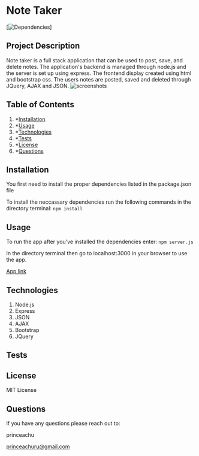 # Note Taker

[![Dependencies](https://img.shields.io/badge/npm%20-inquirer-blue)]

## Project Description

Note taker is a full stack application that can be used to post, save, and delete notes. The application's backend is managed through node.js and the server is set up using express. The frontend display created using html and bootstrap css. The users notes are posted, saved and deleted through JQuery, AJAX and JSON.
![screenshots](https://user-images.githubusercontent.com/63522610/90927349-f0b86b80-e3c2-11ea-8697-606794e5fc2d.png)

## Table of Contents

1. \*[Installation](#installation)
2. \*[Usage](#usage)
3. \*[Technologies](#technologies)
4. \*[Tests](#tests)
5. \*[License](#license)
6. \*[Questions](#questions)

## Installation

You first need to install the proper dependencies listed in the package.json file

To install the neccassary dependencies run the following commands in the directory terminal: `npm install`

## Usage

To run the app after you've installed the dependencies enter: `npm server.js`

In the directory terminal then go to localhost:3000 in your browser to use the app.

[App link](https://note-taker-prince.herokuapp.com/)

## Technologies

1. Node.js
2. Express
3. JSON
4. AJAX
5. Bootstrap
6. JQuery

## Tests

## License

MIT License

## Questions

If you have any questions please reach out to:

princeachu

princeachuru@gmail.com

